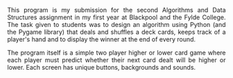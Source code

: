 <p align="justify">This program is my submission for the second Algorithms and Data Structures assignment in my first year at Blackpool and the Fylde College.
The task given to students was to design an algorithm using Python (and the Pygame library) that deals and shuffles a deck cards, keeps track of a player's hand and to display the winner at the end of every round.</p>

<p align="justify">The program itself is a simple two player higher or lower card game where each player must predict whether their next card dealt will be higher or lower.
Each screen has unique buttons, backgrounds and sounds.</p>
